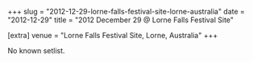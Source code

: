 +++
slug = "2012-12-29-lorne-falls-festival-site-lorne-australia"
date = "2012-12-29"
title = "2012 December 29 @ Lorne Falls Festival Site"

[extra]
venue = "Lorne Falls Festival Site, Lorne, Australia"
+++

No known setlist.
